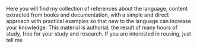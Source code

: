 Here you will find my collection of references about the language, content extracted from books and documentation, with a simple and direct approach with practical examples so that new to the language can increase your knowledge. This material is authorial, the result of many hours of study, free for your study and research. If you are interested in reusing, just tell me
